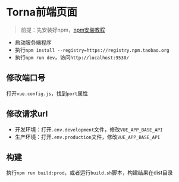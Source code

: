 # Torna前端页面

> 前提：先安装好npm，[npm安装教程](https://blog.csdn.net/zhangwenwu2/article/details/52778521)

- 启动服务端程序
- 执行`npm install --registry=https://registry.npm.taobao.org`
- 执行`npm run dev`，访问`http://localhost:9530/`


## 修改端口号

打开`vue.config.js`，找到`port`属性

## 修改请求url

- 开发环境：打开`.env.development`文件，修改`VUE_APP_BASE_API`
- 生产环境：打开`.env.production`文件，修改`VUE_APP_BASE_API`

## 构建

执行`npm run build:prod`，或者运行`build.sh`脚本，构建结果在dist目录